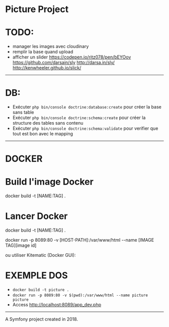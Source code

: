 Picture Project
===============

# TODO:

* manager les images avec cloudinary
* remplir la base quand upload
* afficher un slider 
    <https://codepen.io/ritz078/pen/bEYOov>
    <https://github.com/darsain/sly>
    <http://darsa.in/sly/>
    <http://kenwheeler.github.io/slick/>

---

# DB:

* Exécuter `php bin/console doctrine:database:create` pour créer la base sans table
* Exécuter `php bin/console doctrine:schema:create` pour créer la structure des tables sans contenu
* Exécuter `php bin/console doctrine:schema:validate` pour verifier que tout est bon avec le mapping

---

# DOCKER

# Build l'image Docker

docker build
-t [NAME:TAG] .

# Lancer Docker

docker build
-t [NAME:TAG] .

docker run
-p 8089:80
-v [HOST-PATH]:/var/www/html
--name [IMAGE TAG][image id]

ou utiliser Kitematic (Docker GUI):

# EXEMPLE DOS

* `docker build -t picture .`
* `docker run -p 8089:80 -v $(pwd):/var/www/html --name picture picture`
* Access <http://localhost:8089/app_dev.php>

---

A Symfony project created in 2018.
